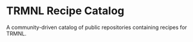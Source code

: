 # TRMNL Recipe Catalog
A community-driven catalog of public repositories containing recipes for TRMNL.

